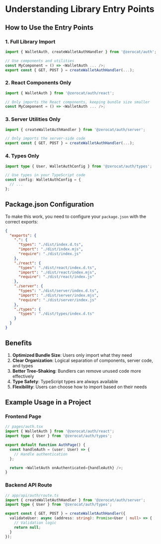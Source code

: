 # Understanding Library Entry Points

## How to Use the Entry Points

### 1. Full Library Import
```typescript
import { WalletAuth, createWalletAuthHandler } from '@zerocat/auth';

// Use components and utilities
const MyComponent = () => <WalletAuth ... />;
export const { GET, POST } = createWalletAuthHandler(...);
```

### 2. React Components Only
```typescript
import { WalletAuth } from '@zerocat/auth/react';

// Only imports the React components, keeping bundle size smaller
const MyComponent = () => <WalletAuth ... />;
```

### 3. Server Utilities Only
```typescript
import { createWalletAuthHandler } from '@zerocat/auth/server';

// Only imports the server-side code
export const { GET, POST } = createWalletAuthHandler(...);
```

### 4. Types Only
```typescript
import type { User, WalletAuthConfig } from '@zerocat/auth/types';

// Use types in your TypeScript code
const config: WalletAuthConfig = {
  // ...
};
```

## Package.json Configuration

To make this work, you need to configure your `package.json` with the correct exports:

```json
{
  "exports": {
    ".": {
      "types": "./dist/index.d.ts",
      "import": "./dist/index.mjs",
      "require": "./dist/index.js"
    },
    "./react": {
      "types": "./dist/react/index.d.ts",
      "import": "./dist/react/index.mjs",
      "require": "./dist/react/index.js"
    },
    "./server": {
      "types": "./dist/server/index.d.ts",
      "import": "./dist/server/index.mjs",
      "require": "./dist/server/index.js"
    },
    "./types": {
      "types": "./dist/types/index.d.ts"
    }
  }
}
```

## Benefits

1. **Optimized Bundle Size**: Users only import what they need
2. **Clear Organization**: Logical separation of components, server code, and types
3. **Better Tree-Shaking**: Bundlers can remove unused code more effectively
4. **Type Safety**: TypeScript types are always available
5. **Flexibility**: Users can choose how to import based on their needs

## Example Usage in a Project

### Frontend Page
```typescript
// pages/auth.tsx
import { WalletAuth } from '@zerocat/auth/react';
import type { User } from '@zerocat/auth/types';

export default function AuthPage() {
  const handleAuth = (user: User) => {
    // Handle authentication
  };

  return <WalletAuth onAuthenticated={handleAuth} />;
}
```

### Backend API Route
```typescript
// app/api/auth/route.ts
import { createWalletAuthHandler } from '@zerocat/auth/server';
import type { User } from '@zerocat/auth/types';

export const { GET, POST } = createWalletAuthHandler({
  validateUser: async (address: string): Promise<User | null> => {
    // Validation logic
    return null;
  }
});
```